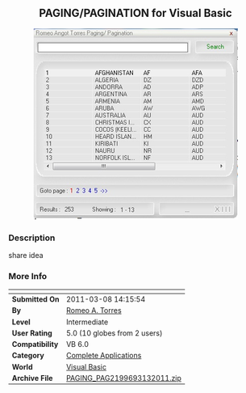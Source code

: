 ﻿<div align="center">

## PAGING/PAGINATION  for Visual Basic

<img src="PIC20113132041463368.jpg">
</div>

### Description

share idea
 
### More Info
 


<span>             |<span>
---                |---
**Submitted On**   |2011-03-08 14:15:54
**By**             |[Romeo A\. Torres](https://github.com/Planet-Source-Code/PSCIndex/blob/master/ByAuthor/romeo-a-torres.md)
**Level**          |Intermediate
**User Rating**    |5.0 (10 globes from 2 users)
**Compatibility**  |VB 6\.0
**Category**       |[Complete Applications](https://github.com/Planet-Source-Code/PSCIndex/blob/master/ByCategory/complete-applications__1-27.md)
**World**          |[Visual Basic](https://github.com/Planet-Source-Code/PSCIndex/blob/master/ByWorld/visual-basic.md)
**Archive File**   |[PAGING\_PAG2199693132011\.zip](https://github.com/Planet-Source-Code/romeo-a-torres-paging-pagination-for-visual-basic__1-73794/archive/master.zip)








